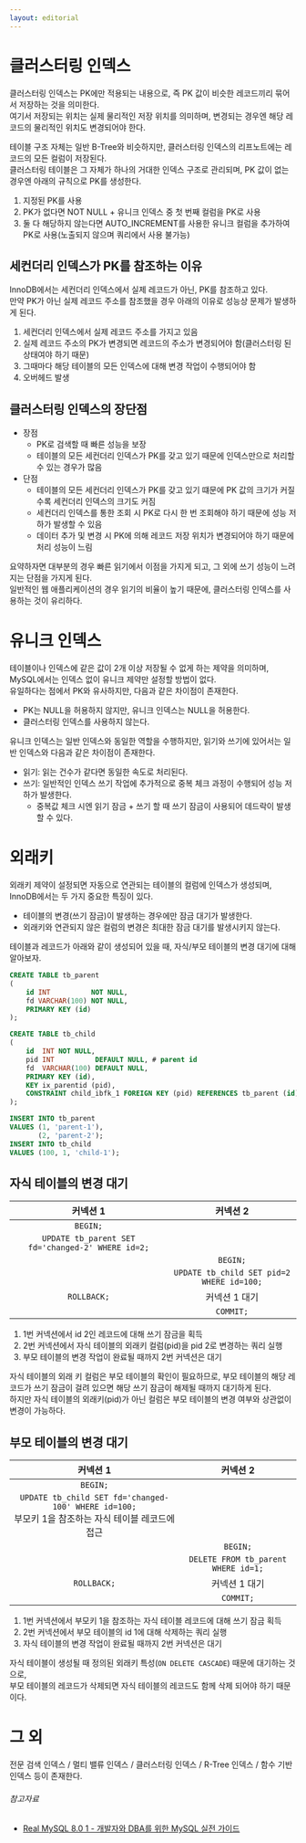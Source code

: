 ```yaml
---
layout: editorial
---
```


# 클러스터링 인덱스

클러스터링 인덱스는 PK에만 적용되는 내용으로, 즉 PK 값이 비슷한 레코드끼리 묶어서 저장하는 것을 의미한다.  
여기서 저장되는 위치는 실제 물리적인 저장 위치를 의미하며, 변경되는 경우엔 해당 레코드의 물리적인 위치도 변경되어야 한다.

테이블 구조 자체는 일반 B-Tree와 비슷하지만, 클러스터링 인덱스의 리프노트에는 레코드의 모든 컬럼이 저장된다.  
클러스터링 테이블은 그 자체가 하나의 거대한 인덱스 구조로 관리되며, PK 값이 없는 경우엔 아래의 규칙으로 PK를 생성한다.

1. 지정된 PK를 사용
2. PK가 없다면 NOT NULL + 유니크 인덱스 중 첫 번째 컬럼을 PK로 사용
3. 둘 다 해당하지 않는다면 AUTO_INCREMENT를 사용한 유니크 컬럼을 추가하여 PK로 사용(노출되지 않으며 쿼리에서 사용 불가능)

## 세컨더리 인덱스가 PK를 참조하는 이유

InnoDB에서는 세컨더리 인덱스에서 실제 레코드가 아닌, PK를 참조하고 있다.  
만약 PK가 아닌 실제 레코드 주소를 참조했을 경우 아래의 이유로 성능상 문제가 발생하게 된다.

1. 세컨더리 인덱스에서 실제 레코드 주소를 가지고 있음
2. 실제 레코드 주소의 PK가 변경되면 레코드의 주소가 변경되어야 함(클러스터링 된 상태여야 하기 때문)
3. 그때마다 해당 테이블의 모든 인덱스에 대해 변경 작업이 수행되어야 함
4. 오버헤드 발생

## 클러스터링 인덱스의 장단점

- 장점
    - PK로 검색할 때 빠른 성능을 보장
    - 테이블의 모든 세컨더리 인덱스가 PK를 갖고 있기 때문에 인덱스만으로 처리할 수 있는 경우가 많음
- 단점
    - 테이블의 모든 세컨더리 인덱스가 PK를 갖고 있기 떄문에 PK 값의 크기가 커질수록 세컨더리 인덱스의 크기도 커짐
    - 세컨더리 인덱스를 통한 조회 시 PK로 다시 한 번 조회해야 하기 때문에 성능 저하가 발생할 수 있음
    - 데이터 추가 및 변경 시 PK에 의해 레코드 저장 위치가 변경되어야 하기 때문에 처리 성능이 느림

요약하자면 대부분의 경우 빠른 읽기에서 이점을 가지게 되고, 그 외에 쓰기 성능이 느려지는 단점을 가지게 된다.  
일반적인 웹 애플리케이션의 경우 읽기의 비율이 높기 때문에, 클러스터링 인덱스를 사용하는 것이 유리하다.

# 유니크 인덱스

테이블이나 인덱스에 같은 값이 2개 이상 저장될 수 없게 하는 제약을 의미하며, MySQL에서는 인덱스 없이 유니크 제약만 설정할 방법이 없다.  
유일하다는 점에서 PK와 유사하지만, 다음과 같은 차이점이 존재한다.

- PK는 NULL을 허용하지 않지만, 유니크 인덱스는 NULL을 허용한다.
- 클러스터링 인덱스를 사용하지 않는다.

유니크 인덱스는 일반 인덱스와 동일한 역할을 수행하지만, 읽기와 쓰기에 있어서는 일반 인덱스와 다음과 같은 차이점이 존재한다.

- 읽기: 읽는 건수가 같다면 동일한 속도로 처리된다.
- 쓰기: 일반적인 인덱스 쓰기 작업에 추가적으로 중복 체크 과정이 수행되어 성능 저하가 발생한다.
    - 중복값 체크 시엔 읽기 잠금 + 쓰기 할 때 쓰기 잠금이 사용되어 데드락이 발생할 수 있다.

# 외래키

외래키 제약이 설정되면 자동으로 연관되는 테이블의 컬럼에 인덱스가 생성되며, InnoDB에서는 두 가지 중요한 특징이 있다.

- 테이블의 변경(쓰기 잠금)이 발생하는 경우에만 잠금 대기가 발생한다.
- 외래키와 연관되지 않은 컬럼의 변경은 최대한 잠금 대기를 발생시키지 않는다.

테이블과 레코드가 아래와 같이 생성되어 있을 때, 자식/부모 테이블의 변경 대기에 대해 알아보자.

```sql
CREATE TABLE tb_parent
(
    id INT          NOT NULL,
    fd VARCHAR(100) NOT NULL,
    PRIMARY KEY (id)
);

CREATE TABLE tb_child
(
    id  INT NOT NULL,
    pid INT          DEFAULT NULL, # parent id
    fd  VARCHAR(100) DEFAULT NULL,
    PRIMARY KEY (id),
    KEY ix_parentid (pid),
    CONSTRAINT child_ibfk_1 FOREIGN KEY (pid) REFERENCES tb_parent (id) ON DELETE CASCADE
);

INSERT INTO tb_parent
VALUES (1, 'parent-1'),
       (2, 'parent-2');
INSERT INTO tb_child
VALUES (100, 1, 'child-1');
```

## 자식 테이블의 변경 대기

|                       커넥션 1                       |                   커넥션 2                   |
|:-------------------------------------------------:|:-----------------------------------------:|
|                     `BEGIN;`                      |                                           |
| `UPDATE tb_parent SET fd='changed-2' WHERE id=2;` |                                           |
|                                                   |                 `BEGIN;`                  |
|                                                   | `UPDATE tb_child SET pid=2 WHERE id=100;` |
|                    `ROLLBACK;`                    |                 커넥션 1 대기                  |
|                                                   |                 `COMMIT;`                 |

1. 1번 커넥션에서 id 2인 레코드에 대해 쓰기 잠금을 획득
2. 2번 커넥션에서 자식 테이블의 외래키 컬럼(pid)을 pid 2로 변경하는 쿼리 실행
3. 부모 테이블의 변경 작업이 완료될 때까지 2번 커넥션은 대기

자식 테이블의 외래 키 컬럼은 부모 테이블의 확인이 필요하므로, 부모 테이블의 해당 레코드가 쓰기 잠금이 걸려 있으면 해당 쓰기 잠금이 해제될 때까지 대기하게 된다.  
하지만 자식 테이블의 외래키(pid)가 아닌 컬럼은 부모 테이블의 변경 여부와 상관없이 변경이 가능하다.

## 부모 테이블의 변경 대기

|                                        커넥션 1                                        |                커넥션 2                |
|:-----------------------------------------------------------------------------------:|:-----------------------------------:|
|                                      `BEGIN;`                                       |                                     |
| `UPDATE tb_child SET fd='changed-100' WHERE id=100;`<br/>부모키 1을 참조하는 자식 테이블 레코드에 접근 |                                     |
|                                                                                     |              `BEGIN;`               |
|                                                                                     | `DELETE FROM tb_parent WHERE id=1;` |
|                                     `ROLLBACK;`                                     |              커넥션 1 대기               |
|                                                                                     |              `COMMIT;`              |

1. 1번 커넥션에서 부모키 1을 참조하는 자식 테이블 레코드에 대해 쓰기 잠금 획득
2. 2번 커넥션에서 부모 테이블의 id 1에 대해 삭제하는 쿼리 실행
3. 자식 테이블의 변경 작업이 완료될 때까지 2번 커넥션은 대기

자식 테이블이 생성될 때 정의된 외래키 특성(`ON DELETE CASCADE`) 때문에 대기하는 것으로,  
부모 테이블의 레코드가 삭제되면 자식 테이블의 레코드도 함께 삭제 되어야 하기 때문이다.

# 그 외

전문 검색 인덱스 / 멀티 밸류 인덱스 / 클러스터링 인덱스 / R-Tree 인덱스 / 함수 기반 인덱스 등이 존재한다.

###### 참고자료

- [Real MySQL 8.0 1 - 개발자와 DBA를 위한 MySQL 실전 가이드](https://www.nl.go.kr/seoji/contents/S80100000000.do?schM=intgr_detail_view_isbn&page=1&pageUnit=10&schType=simple&schStr=Real+MySQL&isbn=9791158392703&cipId=228440237%2C)
